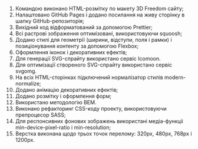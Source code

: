 1. Командою виконано HTML-розмітку по макету 3D Freedom сайту;
2. Налаштовано GitHub Pages і додано посилання на живу сторінку в шапку
   GitHub-репозиторія;
3. Вихідний код відформатований за допомогою Prettier;
4. Всі растрові зображення оптимізовані, використовуючи squoosh;
5. Додано стилі для геометрії (ширини, відступи, поля і рамки) і позиціонування
   контенту за допомогою Flexbox;
6. Оформлення іконок і декоративних ефектів;
7. Для генерації SVG-спрайту використано сервіс Icomoon.
8. Для оптимізації створеного SVG-спрайту використано сервіс svgomg.
9. На всіх HTML-сторінках підключений нормалізатор стилів modern-normalize;
10. Додано анімацію декоративних ефектів;
11. Додано розмітку і оформлення форм;
12. Використано методологію BEM.
13. Виконано рефакторинг CSS-коду проекту, використовуючи препроцесор SASS;
14. Для респонсивних фонових зображень використані медіа-функціі
    min-device-pixel-ratio і min-resolution;
15. Верстка виконана щодо трьох точок перелому: 320px, 480px, 768px і 1200px.
